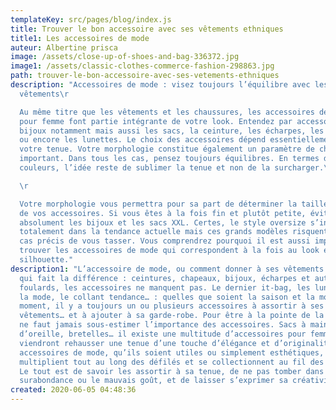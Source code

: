 ```yaml
---
templateKey: src/pages/blog/index.js
title: Trouver le bon accessoire avec ses vêtements ethniques
title1: Les accessoires de mode
auteur: Albertine prisca
image: /assets/close-up-of-shoes-and-bag-336372.jpg
image1: /assets/classic-clothes-commerce-fashion-298863.jpg
path: trouver-le-bon-accessoire-avec-ses-vetements-ethniques
description: "Accessoires de mode : visez toujours l’équilibre avec les
  vêtements\r

  Au même titre que les vêtements et les chaussures, les accessoires de mode
  pour femme font partie intégrante de votre look. Entendez par accessoires les
  bijoux notamment mais aussi les sacs, la ceinture, les écharpes, les chapeaux
  ou encore les lunettes. Le choix des accessoires dépend essentiellement de
  votre tenue. Votre morphologie constitue également un paramètre de choix
  important. Dans tous les cas, pensez toujours équilibres. En termes de
  couleurs, l’idée reste de sublimer la tenue et non de la surcharger.\r

  \r

  Votre morphologie vous permettra pour sa part de déterminer la taille idéale
  de vos accessoires. Si vous êtes à la fois fin et plutôt petite, évitez
  absolument les bijoux et les sacs XXL. Certes, le style oversize s’inscrit
  totalement dans la tendance actuelle mais ces grands modèles risquent dans ce
  cas précis de vous tasser. Vous comprendrez pourquoi il est aussi important de
  trouver les accessoires de mode qui correspondent à la fois au look et à la
  silhouette."
description1: "L’accessoire de mode, ou comment donner à ses vêtements le détail
  qui fait la différence : ceintures, chapeaux, bijoux, écharpes et autres
  foulards, les accessoires ne manquent pas. Le dernier it-bag, les lunettes à
  la mode, le collant tendance… : quelles que soient la saison et la mode du
  moment, il y a toujours un ou plusieurs accessoires à assortir à ses
  vêtements… et à ajouter à sa garde-robe. Pour être à la pointe de la mode, il
  ne faut jamais sous-estimer l’importance des accessoires. Sacs à main, boucles
  d’oreille, bretelles… il existe une multitude d’accessoires pour femme qui
  viendront rehausser une tenue d’une touche d’élégance et d’originalité. Les
  accessoires de mode, qu’ils soient utiles ou simplement esthétiques, se
  multiplient tout au long des défilés et se collectionnent au fil des saisons.
  Le tout est de savoir les assortir à sa tenue, de ne pas tomber dans la
  surabondance ou le mauvais goût, et de laisser s’exprimer sa créativité."
created: 2020-06-05 04:48:36
---
```

